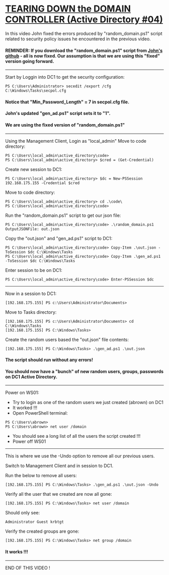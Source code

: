 # [TEARING DOWN the DOMAIN CONTROLLER (Active Directory #04)](https://www.youtube.com/watch?v=B8o6zEngpjk)
In this video John fixed the errors produced by "random_domain.ps1" script related to security policy issues he encountered in the previous video.

#### <b>REMINDER:</b> If you download the "random_domain.ps1" script from [John's github](https://github.com/JohnHammond/active_directory/blob/main/code/random_domain.ps1) - all is now fixed.  Our assumption is that we are using this "fixed" version going forward.
---
Start by Loggin into DC1 to get the security configuration:
```
PS C:\Users\Administrator> secedit /export /cfg C:\Windows\Tasks\secpol.cfg
```

#### Notice that "Min_Password_Length" = 7 in secpol.cfg file.
#### John's updated "gen_ad.ps1" script sets it to "1".
#### We are using the fixed version of "random_domain.ps1"
---
Using the Management Client, Login as "local_admin"
Move to code directory:
```
PS C:\Users\local_admin\active_directory\code>
PS C:\Users\local_admin\active_directory> $cred = (Get-Credential)
```
Create new session to DC1:
```
PS C:\Users\local_admin\active_directory> $dc = New-PSSession 192.168.175.155 -Credential $cred
```
Move to code directory:
```
PS C:\Users\local_admin\active_directory> cd .\code\
PS C:\Users\local_admin\active_directory\code>
```
Run the "random_domain.ps1" script to get our json file:
```
PS C:\Users\local_admin\active_directory\code> .\random_domain.ps1
OutputJSONFile: out.json
```
Copy the "out.json" and "gen_ad.ps1" script to DC1:
```
PS C:\Users\local_admin\active_directory\code> Copy-Item .\out.json -ToSession $dc C:\Windows\Tasks
PS C:\Users\local_admin\active_directory\code> Copy-Item .\gen_ad.ps1 -ToSession $dc C:\Windows\Tasks
```
Enter session to be on DC1:
```
PS C:\Users\local_admin\active_directory\code> Enter-PSSession $dc
```
---
Now in a session to DC1:
```
[192.168.175.155] PS c:\Users\Administrator\Documents>
```
Move to Tasks directory:
```
[192.168.175.155] PS c:\Users\Administrator\Documents> cd C:\Windows\Tasks
[192.168.175.155] PS C:\Windows\Tasks>
```
Create the random users based the "out.json" file contents:
```
[192.168.175.155] PS C:\Windows\Tasks> .\gen_ad.ps1 .\out.json
```
#### The script should run without any errors!
#### You should now have a "bunch" of new random users, groups, passwords on DC1 Active Directory.
---
Power on WS01:
- Try to login as one of the random users we just created (abrown) on DC1
- It worked !!!
- Open PowerShell terminal:
```
PS C:\Users\abrown>
PS C:\Users\abrown> net user /domain
```
- You should see a long list of all the users the script created !!!
- Power off WS01
---
This is where we use the -Undo option to remove all our previous users.

Switch to Management Client and in session to DC1.

Run the below to remove all users:
```
[192.168.175.155] PS C:\Windows\Tasks> .\gen_ad.ps1 .\out.json -Undo
```
Verify all the user that we created are now all gone:
```
[192.168.175.155] PS C:\Windows\Tasks> net user /domain
```
Should only see:
```
Administrator Guest krbtgt
```
Verify the created groups are gone:
```
[192.168.175.155] PS C:\Windows\Tasks> net group /domain
```
#### It works !!!
---
END OF THIS VIDEO !
